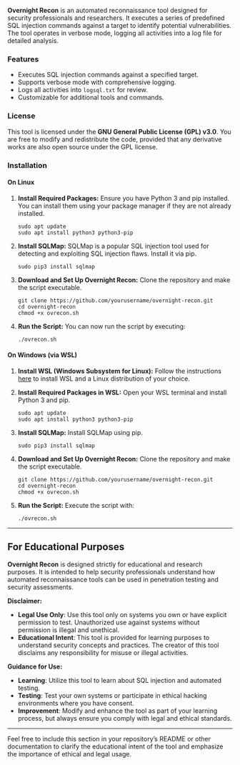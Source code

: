 

**Overnight Recon** is an automated reconnaissance tool designed for security professionals and researchers. It executes a series of predefined SQL injection commands against a target to identify potential vulnerabilities. The tool operates in verbose mode, logging all activities into a log file for detailed analysis.

### Features
- Executes SQL injection commands against a specified target.
- Supports verbose mode with comprehensive logging.
- Logs all activities into `logsql.txt` for review.
- Customizable for additional tools and commands.

### License
This tool is licensed under the **GNU General Public License (GPL) v3.0**. You are free to modify and redistribute the code, provided that any derivative works are also open source under the GPL license.

### Installation

#### On Linux

1. **Install Required Packages:**
   Ensure you have Python 3 and pip installed. You can install them using your package manager if they are not already installed.

   ```
   sudo apt update
   sudo apt install python3 python3-pip
   ```

2. **Install SQLMap:**
   SQLMap is a popular SQL injection tool used for detecting and exploiting SQL injection flaws. Install it via pip.

   ```
   sudo pip3 install sqlmap
   ```

3. **Download and Set Up Overnight Recon:**
   Clone the repository and make the script executable.

   ```
   git clone https://github.com/yourusername/overnight-recon.git
   cd overnight-recon
   chmod +x ovrecon.sh
   ```

4. **Run the Script:**
   You can now run the script by executing:

   ```
   ./ovrecon.sh
   ```

#### On Windows (via WSL)

1. **Install WSL (Windows Subsystem for Linux):**
   Follow the instructions [here](https://docs.microsoft.com/en-us/windows/wsl/install) to install WSL and a Linux distribution of your choice.

2. **Install Required Packages in WSL:**
   Open your WSL terminal and install Python 3 and pip.

   ```
   sudo apt update
   sudo apt install python3 python3-pip
   ```

3. **Install SQLMap:**
   Install SQLMap using pip.

   ```
   sudo pip3 install sqlmap
   ```

4. **Download and Set Up Overnight Recon:**
   Clone the repository and make the script executable.

   ```
   git clone https://github.com/yourusername/overnight-recon.git
   cd overnight-recon
   chmod +x ovrecon.sh
   ```

5. **Run the Script:**
   Execute the script with:

   ```
   ./ovrecon.sh
   ```
---

## For Educational Purposes

**Overnight Recon** is designed strictly for educational and research purposes. It is intended to help security professionals understand how automated reconnaissance tools can be used in penetration testing and security assessments.

**Disclaimer:**
- **Legal Use Only**: Use this tool only on systems you own or have explicit permission to test. Unauthorized use against systems without permission is illegal and unethical.
- **Educational Intent**: This tool is provided for learning purposes to understand security concepts and practices. The creator of this tool disclaims any responsibility for misuse or illegal activities.

**Guidance for Use:**
- **Learning**: Utilize this tool to learn about SQL injection and automated testing.
- **Testing**: Test your own systems or participate in ethical hacking environments where you have consent.
- **Improvement**: Modify and enhance the tool as part of your learning process, but always ensure you comply with legal and ethical standards.

---

Feel free to include this section in your repository’s README or other documentation to clarify the educational intent of the tool and emphasize the importance of ethical and legal usage.
